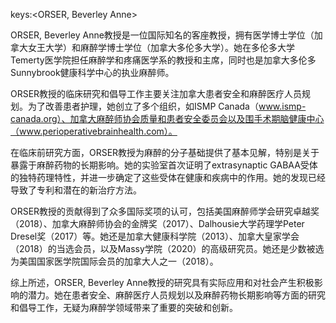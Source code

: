 keys:<ORSER, Beverley Anne>


ORSER, Beverley Anne教授是一位国际知名的客座教授，拥有医学博士学位（加拿大女王大学）和麻醉学博士学位（加拿大多伦多大学）。她在多伦多大学Temerty医学院担任麻醉学和疼痛医学系的教授和主席，同时也是加拿大多伦多Sunnybrook健康科学中心的执业麻醉师。

ORSER教授的临床研究和倡导工作主要关注加拿大患者安全和麻醉医疗人员规划。为了改善患者护理，她创立了多个组织，如ISMP Canada（www.ismp-canada.org）、加拿大麻醉师协会质量和患者安全委员会以及围手术期脑健康中心（www.perioperativebrainhealth.com）。

在临床前研究方面，ORSER教授为麻醉的分子基础提供了基本见解，特别是关于暴露于麻醉药物的长期影响。她的实验室首次证明了extrasynaptic GABAA受体的独特药理特性，并进一步确定了这些受体在健康和疾病中的作用。她的发现已经导致了专利和潜在的新治疗方法。

ORSER教授的贡献得到了众多国际奖项的认可，包括美国麻醉师学会研究卓越奖（2018）、加拿大麻醉师协会的金牌奖（2017）、Dalhousie大学药理学Peter Dresel奖（2017）等。她还是加拿大健康科学院（2013）、加拿大皇家学会（2018）的当选会员，以及Massy学院（2020）的高级研究员。她还是少数被选为美国国家医学院国际会员的加拿大人之一（2018）。

综上所述，ORSER, Beverley Anne教授的研究具有实际应用和对社会产生积极影响的潜力。她在患者安全、麻醉医疗人员规划以及麻醉药物长期影响等方面的研究和倡导工作，无疑为麻醉学领域带来了重要的突破和创新。